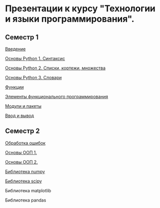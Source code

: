 # Презентации к курсу "Технологии и языки программирования". 

## Семестр 1

[Введение](https://www.dropbox.com/s/v7d43lm0b2gjdly/Introduction_e.pdf?dl=0)

[Основы Python 1. Синтаксис](https://www.dropbox.com/s/iv7v76s13wumiuc/Pyhton_basics_2_1_e.pdf?dl=0)

[Основы Python 2. Списки, кортежи, множества](https://www.dropbox.com/s/tmnztwta8vhqy8h/Pyhton_basics_2_2_e.pdf?dl=0)

[Основы Python 3. Словари](https://www.dropbox.com/s/4vv957967vd474k/Pyhton_basics_2_3_e.pdf?dl=0)

[Функции](https://www.dropbox.com/s/v66za9e768f1m4r/Pyhton_functions_e.pdf?dl=0)

[Элементы функционального программирования](https://www.dropbox.com/s/f2xd2c9gkuopnuf/Functional_programming_e.pdf?dl=0)

[Модули и пакеты](https://www.dropbox.com/s/nor2py5w9voljh8/Python_modules_e.pdf?dl=0)

[Ввод и вывод](https://www.dropbox.com/s/1590x59lp1eohby/Python_input-output_e.pdf?dl=0)


## Семестр 2

[Обработка ошибок](https://www.dropbox.com/s/mjw6jrtzdbbbwii/Pyhton_exceptions_e.pdf?dl=0)

[Основы ООП 1.](https://www.dropbox.com/s/93o2bla9q469yib/Python_OOP_part_I_e.pdf?dl=0)

[Основы ООП 2.](https://www.dropbox.com/s/anpk1drg9pubq92/Python_OOP_part_II_e.pdf?dl=0)

[Библиотека numpy](https://www.dropbox.com/s/ylyirls6of1mroj/Python_numpy_I_e.pdf?dl=0)

[Библиотека scipy](https://www.dropbox.com/s/0ycjfx3mnn7w9ir/Python_scipy_I_e.pdf?dl=0)

Библиотека matplotlib

Библиотека pandas
